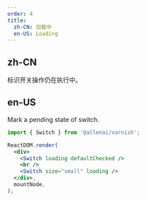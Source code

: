 ```yaml
---
order: 4
title:
  zh-CN: 加载中
  en-US: Loading
---
```


## zh-CN

标识开关操作仍在执行中。

## en-US

Mark a pending state of switch.

```jsx
import { Switch } from '@allenai/varnish';

ReactDOM.render(
  <div>
    <Switch loading defaultChecked />
    <br />
    <Switch size="small" loading />
  </div>,
  mountNode,
);
```
